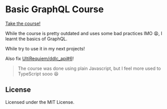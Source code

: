 # Basic GraphQL Course

[Take the course!](https://platzi.com/cursos/graphql)

While the course is pretty outdated and uses some bad practices IMO 😩, I learnt
the basics of GraphQL.

While try to use it in my next projects!

Also fix
[UltiRequiem/ddlc_api#6](https://github.com/UltiRequiem/ddlc_api/issues/6)!

> The course was done using plain Javascript, but I feel more used to TypeScript
> sooo 😆

## License

Licensed under the MIT License.
